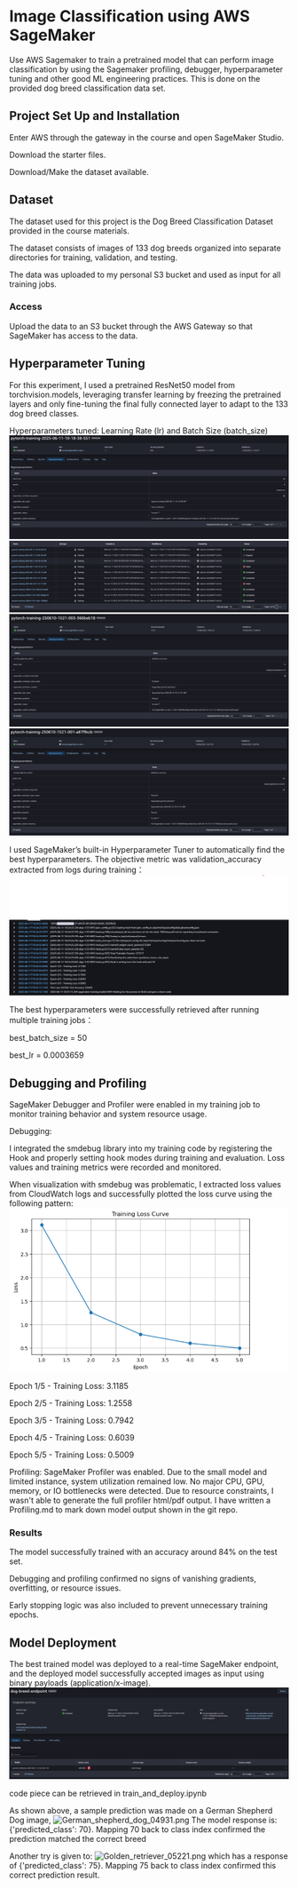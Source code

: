 # Image Classification using AWS SageMaker

Use AWS Sagemaker to train a pretrained model that can perform image classification by using the Sagemaker profiling, debugger, hyperparameter tuning and other good ML engineering practices. This is done on the provided dog breed classification data set.

## Project Set Up and Installation
Enter AWS through the gateway in the course and open SageMaker Studio. 

Download the starter files.

Download/Make the dataset available. 

## Dataset
The dataset used for this project is the Dog Breed Classification Dataset provided in the course materials.

The dataset consists of images of 133 dog breeds organized into separate directories for training, validation, and testing.

The data was uploaded to my personal S3 bucket and used as input for all training jobs.

### Access
Upload the data to an S3 bucket through the AWS Gateway so that SageMaker has access to the data. 

## Hyperparameter Tuning
For this experiment, I used a pretrained ResNet50 model from torchvision.models, leveraging transfer learning by freezing the pretrained layers and only fine-tuning the final fully connected layer to adapt to the 133 dog breed classes.

Hyperparameters tuned: Learning Rate (lr) and Batch Size (batch_size)
![completed_training_jobs.png](completed_training_jobs.png)
![completed_training_jobs2.png](completed_training_jobs2.png)
![completed_training_jobs3.png](completed_training_jobs3.png)
![completed_training_jobs4.png](completed_training_jobs4.png)

I used SageMaker’s built-in Hyperparameter Tuner to automatically find the best hyperparameters. The objective metric was validation_accuracy extracted from logs during training：
![section_of_training_log.png](section_of_training_log.png)


The best hyperparameters were successfully retrieved after running multiple training jobs：

best_batch_size = 50

best_lr = 0.0003659

## Debugging and Profiling
SageMaker Debugger and Profiler were enabled in my training job to monitor training behavior and system resource usage.

Debugging:

I integrated the smdebug library into my training code by registering the Hook and properly setting hook modes during training and evaluation. Loss values and training metrics were recorded and monitored.

When visualization with smdebug was problematic, I extracted loss values from CloudWatch logs and successfully plotted the loss curve using the following pattern:
![Training_loss_curve.png](Training_loss_curve.png)

Epoch 1/5 - Training Loss: 3.1185

Epoch 2/5 - Training Loss: 1.2558

Epoch 3/5 - Training Loss: 0.7942

Epoch 4/5 - Training Loss: 0.6039

Epoch 5/5 - Training Loss: 0.5009

Profiling:
SageMaker Profiler was enabled. Due to the small model and limited instance, system utilization remained low. No major CPU, GPU, memory, or IO bottlenecks were detected. Due to resource constraints, I wasn't able to generate the full profiler html/pdf output. I have written a Profiling.md to mark down model output shown in the git repo.

### Results
The model successfully trained with an accuracy around 84% on the test set. 

Debugging and profiling confirmed no signs of vanishing gradients, overfitting, or resource issues.

Early stopping logic was also included to prevent unnecessary training epochs.


## Model Deployment
The best trained model was deployed to a real-time SageMaker endpoint, and the deployed model successfully accepted images as input using binary payloads (application/x-image).
![model_deployment_in_service.png](model_deployment_in_service.png)

code piece can be retrieved in train_and_deploy.ipynb

As shown above, a sample prediction was made on a German Shepherd Dog image, 
![German_shepherd_dog_04931.png](German_shepherd_dog_04931.png)
The model response is: {'predicted_class': 70}. Mapping 70 back to class index confirmed the prediction matched the correct breed

Another try is given to:
![Golden_retriever_05221.png](Golden_retriever_05221.png)
which has a response of {'predicted_class': 75}. Mapping 75 back to class index confirmed this correct prediction result.



